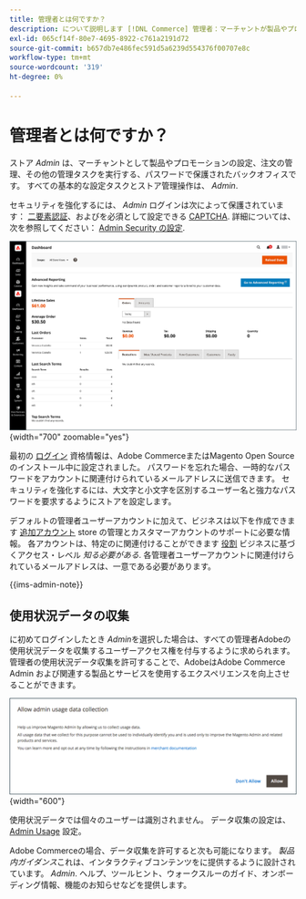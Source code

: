 ```yaml
---
title: 管理者とは何ですか？
description: について説明します [!DNL Commerce] 管理者：マーチャントが製品やプロモーションの設定、注文の管理、その他の管理タスクを実行する場所です。
exl-id: 065cf14f-80e7-4695-8922-c761a2191d72
source-git-commit: b657db7e486fec591d5a6239d554376f00707e8c
workflow-type: tm+mt
source-wordcount: '319'
ht-degree: 0%

---
```


# 管理者とは何ですか？

ストア _Admin_ は、マーチャントとして製品やプロモーションの設定、注文の管理、その他の管理タスクを実行する、パスワードで保護されたバックオフィスです。 すべての基本的な設定タスクとストア管理操作は、 _Admin_.

セキュリティを強化するには、 _Admin_ ログインは次によって保護されています： [二要素認証](../systems/security-two-factor-authentication.md)、およびを必須として設定できる [CAPTCHA](../systems/security-captcha.md). 詳細については、次を参照してください： [Admin Security の設定](../systems/security-admin.md).

![管理サイドバーとダッシュボード](./assets/admin-dashboard.png){width="700" zoomable="yes"}

最初の [ログイン](admin-signin.md) 資格情報は、Adobe CommerceまたはMagento Open Sourceのインストール中に設定されました。 パスワードを忘れた場合、一時的なパスワードをアカウントに関連付けられているメールアドレスに送信できます。 セキュリティを強化するには、大文字と小文字を区別するユーザー名と強力なパスワードを要求するようにストアを設定します。

デフォルトの管理者ユーザーアカウントに加えて、ビジネスは以下を作成できます [追加アカウント](../systems/permissions-users-all.md) store の管理とカスタマーアカウントのサポートに必要な情報。 各アカウントは、特定のに関連付けることができます [役割](../systems/permissions-user-roles.md) ビジネスに基づくアクセス・レベル _知る必要がある_. 各管理者ユーザーアカウントに関連付けられているメールアドレスは、一意である必要があります。

{{ims-admin-note}}

## 使用状況データの収集

に初めてログインしたとき _Admin_&#x200B;を選択した場合は、すべての管理者Adobeの使用状況データを収集するユーザーアクセス権を付与するように求められます。 管理者の使用状況データ収集を許可することで、AdobeはAdobe Commerce Admin および関連する製品とサービスを使用するエクスペリエンスを向上させることができます。

![管理者による使用状況データの収集を許可](./assets/admin-usage-data.png){width="600"}

使用状況データでは個々のユーザーは識別されません。 データ収集の設定は、 [Admin Usage](../configuration-reference/advanced/admin.md#admin-usage) 設定。

Adobe Commerceの場合、データ収集を許可すると次も可能になります。 _製品内ガイダンス_&#x200B;これは、インタラクティブコンテンツをに提供するように設計されています。 _Admin_. ヘルプ、ツールヒント、ウォークスルーのガイド、オンボーディング情報、機能のお知らせなどを提供します。

